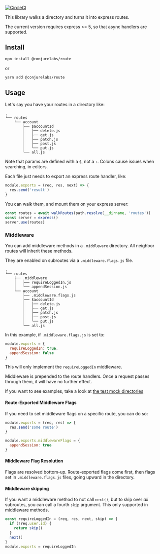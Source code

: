 [![CircleCI](https://circleci.com/gh/ConjureLabs/route/tree/master.svg?style=svg)](https://circleci.com/gh/ConjureLabs/route/tree/master)

This library walks a directory and turns it into express routes.

The current version requires express >= 5, so that async handlers are supported.

## Install

```sh
npm install @conjurelabs/route
```

or

```sh
yarn add @conjurelabs/route
```

## Usage

Let's say you have your routes in a directory like:

```
.
└── routes
    └── account
        ├── $accountId
        │   ├── delete.js
        │   ├── get.js
        │   ├── patch.js
        │   ├── post.js
        │   └── put.js
        └── all.js
```

Note that params are defined with a `$`, not a `:`. Colons cause issues when searching, in editors.

Each file just needs to export an express route handler, like:

```js
module.exports = (req, res, next) => {
  res.send('result')
}
```

You can walk them, and mount them on your express server:

```js
const routes = await walkRoutes(path.resolve(__dirname, 'routes'))
const server = express()
server.use(routes)
```

### Middleware

You can add middleware methods in a `.middleware` directory. All neighbor routes will inherit these methods.

They are enabled on subroutes via a `.middleware.flags.js` file.

```
.
└── routes
    ├── .middleware
    │   ├── requireLoggedIn.js
    │   └── appendSession.js
    └── account
        ├── .middleware.flags.js
        ├── $accountId
        │   ├── delete.js
        │   ├── get.js
        │   ├── patch.js
        │   ├── post.js
        │   └── put.js
        └── all.js
```

In this example, if `.middleware.flags.js` is set to:

```js
module.exports = {
  requireLoggedIn: true,
  appendSession: false
}
```

This will only implement the `requireLoggedIn` middleware.

Middleware is prepended to the route handlers. Once a request passes through them, it will have no further effect.

If you want to see examples, take a look at [the test mock directories](./test/mocks/)

#### Route-Exported Middleware Flags

If you need to set middleware flags on a specific route, you can do so:

```js
module.exports = (req, res) => {
  res.send('some route')
}

module.exports.middlewareFlags = {
  appendSession: true
}
```

#### Middleware Flag Resolution

Flags are resolved bottom-up. Route-exported flags come first, then flags set in `.middleware.flags.js` files, going upward in the directory.

#### Middleware skipping

If you want a middleware method to not call `next()`, but to skip over _all_ subroutes, you can call a fourth `skip` argument. This only supported in middleware methods.

```js
const requireLoggedIn = (req, res, next, skip) => {
  if (!req.user.id) {
    return skip()
  }
  next()
}
module.exports = requireLoggedIn
```

